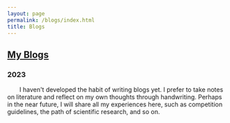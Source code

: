 ```yaml
---
layout: page
permalink: /blogs/index.html
title: Blogs
---
```


## <a href="{{ site.url }}/feed.xml">My Blogs</a>

### 2023

&emsp;&emsp;I haven't developed the habit of writing blogs yet.  I prefer to take notes on literature and reflect on my own thoughts through handwriting.  Perhaps in the near future, I will share all my experiences here, such as competition guidelines, the path of scientific research, and so on.
